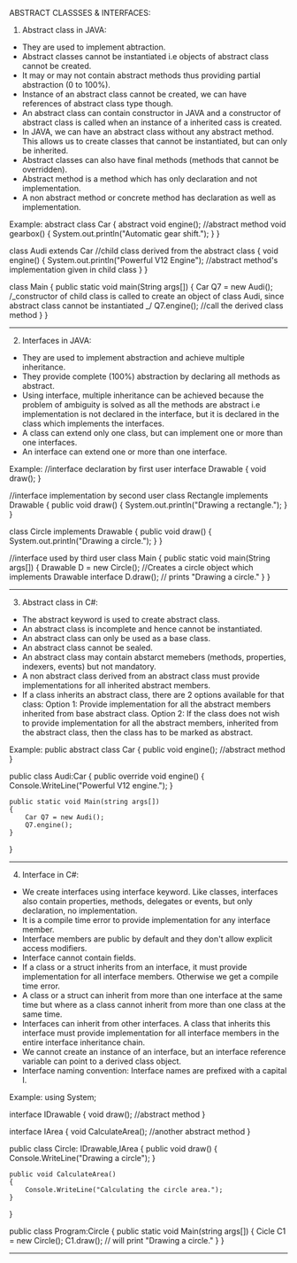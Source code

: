 ABSTRACT CLASSSES & INTERFACES:

1. Abstract class in JAVA:

- They are used to implement abtraction.
- Abstract classes cannot be instantiated i.e objects of abstract class cannot be created.
- It may or may not contain abstract methods thus providing partial abstraction (0 to 100%).
- Instance of an abstract class cannot be created, we can have references of abstract class type though.
- An abstract class can contain constructor in JAVA and a constructor of abstract class is called when an instance of a inherited cass is created.
- In JAVA, we can have an abstract class without any abstract method. This allows us to create classes that cannot be instantiated, but can only be inherited.
- Abstract classes can also have final methods (methods that cannot be overridden).
- Abstract method is a method which has only declaration and not implementation.
- A non abstract method or concrete method has declaration as well as implementation.

Example:
abstract class Car
{
abstract void engine(); //abstract method
void gearbox()
{
System.out.println("Automatic gear shift.");
}
}

class Audi extends Car //child class derived from the abstract class
{
void engine()
{
System.out.println("Powerful V12 Engine"); //abstract method's implementation given in child class
}
}

class Main
{
public static void main(String args[])
{
Car Q7 = new Audi(); /_constructor of child class is called to create an object of class Audi, since abstract class cannot be instantiated _/
Q7.engine(); //call the derived class method
}
}

---

2. Interfaces in JAVA:

- They are used to implement abstraction and achieve multiple inheritance.
- They provide complete (100%) abstraction by declaring all methods as abstract.
- Using interface, multiple inheritance can be achieved because the problem of ambiguity is solved as all the methods are abstract i.e implementation is not declared in the interface, but it is declared in the class which implements the interfaces.
- A class can extend only one class, but can implement one or more than one interfaces.
- An interface can extend one or more than one interface.

Example:
//interface declaration by first user
interface Drawable
{
void draw();
}

//interface implementation by second user
class Rectangle implements Drawable
{
public void draw()
{
System.out.println("Drawing a rectangle.");
}
}

class Circle implements Drawable
{
public void draw()
{
System.out.println("Drawing a circle.");
}
}

//interface used by third user
class Main
{
public static void main(String args[])
{
Drawable D = new Circle(); //Creates a circle object which implements Drawable interface
D.draw(); // prints "Drawing a circle."
}
}

---

3. Abstract class in C#:

- The abstract keyword is used to create abstract class.
- An abstract class is incomplete and hence cannot be instantiated.
- An abstract class can only be used as a base class.
- An abstract class cannot be sealed.
- An abstract class may contain abstarct memebers (methods, properties, indexers, events) but not mandatory.
- A non abstract class derived from an abstract class must provide implementations for all inherited abstract members.
- If a class inherits an abstract class, there are 2 options available for that class:
  Option 1:
  Provide implementation for all the abstract members inherited from base abstract class.
  Option 2:
  If the class does not wish to provide implementation for all the abstract members, inherited from the abstract class, then the class has to be marked as abstract.

Example:
public abstract class Car
{
public void engine(); //abstract method
}

public class Audi:Car
{
public override void engine()
{
Console.WriteLine("Powerful V12 engine.");
}

    public static void Main(string args[])
    {
    	Car Q7 = new Audi();
    	Q7.engine();
    }

}

---

4. Interface in C#:

- We create interfaces using interface keyword. Like classes, interfaces also contain properties, methods, delegates or events, but only declaration, no implementation.
- It is a compile time error to provide implementation for any interface member.
- Interface members are public by default and they don't allow explicit access modifiers.
- Interface cannot contain fields.
- If a class or a struct inherits from an interface, it must provide implementation for all interface members. Otherwise we get a compile time error.
- A class or a struct can inherit from more than one interface at the same time but where as a class cannot inherit from more than one class at the same time.
- Interfaces can inherit from other interfaces. A class that inherits this interface must provide implementation for all interface members in the entire interface inheritance chain.
- We cannot create an instance of an interface, but an interface reference variable can point to a derived class object.
- Interface naming convention: Interface names are prefixed with a capital I.

Example:
using System;

interface IDrawable
{
void draw(); //abstract method
}

interface IArea
{
void CalculateArea(); //another abstract method
}

public class Circle: IDrawable,IArea
{
public void draw()
{
Console.WriteLine("Drawing a circle");
}

    public void CalculateArea()
    {
    	Console.WriteLine("Calculating the circle area.");
    }

}

public class Program:Circle
{
public static void Main(string args[])
{
Cicle C1 = new Circle();
C1.draw(); // will print "Drawing a circle."
}
}

---

